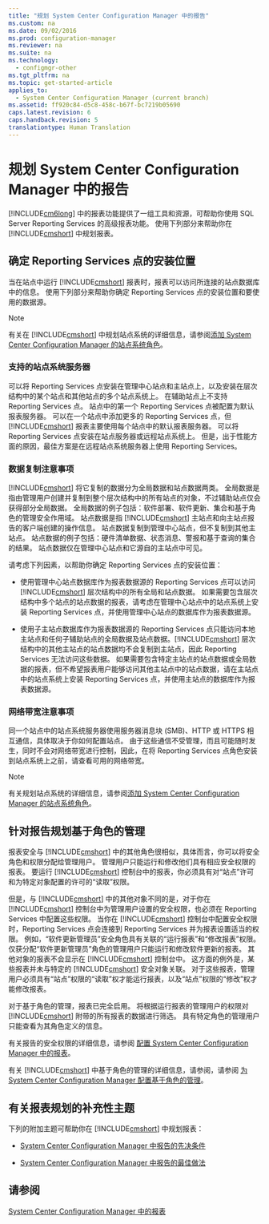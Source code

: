 ```yaml
---
title: "规划 System Center Configuration Manager 中的报告"
ms.custom: na
ms.date: 09/02/2016
ms.prod: configuration-manager
ms.reviewer: na
ms.suite: na
ms.technology: 
  - configmgr-other
ms.tgt_pltfrm: na
ms.topic: get-started-article
applies_to: 
  - System Center Configuration Manager (current branch)
ms.assetid: ff920c84-d5c8-458c-b67f-bc7219b05690
caps.latest.revision: 6
caps.handback.revision: 5
translationtype: Human Translation
---
```

# 规划 System Center Configuration Manager 中的报告
[!INCLUDE[cm6long](../LocTest/includes/cm6long_md.md)] 中的报表功能提供了一组工具和资源，可帮助你使用 SQL Server Reporting Services 的高级报表功能。 使用下列部分来帮助你在 [!INCLUDE[cmshort](../LocTest/includes/cmshort_md.md)] 中规划报表。  
  
##  <a name="BKMK_InstallReportingServicesPoint"></a> 确定 Reporting Services 点的安装位置  
 当在站点中运行 [!INCLUDE[cmshort](../LocTest/includes/cmshort_md.md)] 报表时，报表可以访问所连接的站点数据库中的信息。 使用下列部分来帮助你确定 Reporting Services 点的安装位置和要使用的数据源。  
  
> [!NOTE]  
>  有关在 [!INCLUDE[cmshort](../LocTest/includes/cmshort_md.md)] 中规划站点系统的详细信息，请参阅[添加 System Center Configuration Manager 的站点系统角色](../LocTest/Add-site-system-roles-for-System-Center-Configuration-Manager.md)。  
  
###  <a name="BKMK_SupportedSiteServers"></a> 支持的站点系统服务器  
 可以将 Reporting Services 点安装在管理中心站点和主站点上，以及安装在层次结构中的某个站点和其他站点的多个站点系统上。 在辅助站点上不支持 Reporting Services 点。 站点中的第一个 Reporting Services 点被配置为默认报表服务器。 可以在一个站点中添加更多的 Reporting Services 点，但 [!INCLUDE[cmshort](../LocTest/includes/cmshort_md.md)] 报表主要使用每个站点中的默认报表服务器。 可以将 Reporting Services 点安装在站点服务器或远程站点系统上。 但是，出于性能方面的原因，最佳方案是在远程站点系统服务器上使用 Reporting Services。  
  
###  <a name="BKMK_DataReplication"></a> 数据复制注意事项  
 [!INCLUDE[cmshort](../LocTest/includes/cmshort_md.md)] 将它复制的数据分为全局数据和站点数据两类。 全局数据是指由管理用户创建并复制到整个层次结构中的所有站点的对象，不过辅助站点仅会获得部分全局数据。 全局数据的例子包括：软件部署、软件更新、集合和基于角色的管理安全作用域。 站点数据是指 [!INCLUDE[cmshort](../LocTest/includes/cmshort_md.md)] 主站点和向主站点报告的客户端创建的操作信息。 站点数据复制到管理中心站点，但不复制到其他主站点。 站点数据的例子包括：硬件清单数据、状态消息、警报和基于查询的集合的结果。 站点数据仅在管理中心站点和它源自的主站点中可见。  
  
 请考虑下列因素，以帮助你确定 Reporting Services 点的安装位置：  
  
-   使用管理中心站点数据库作为报表数据源的 Reporting Services 点可以访问 [!INCLUDE[cmshort](../LocTest/includes/cmshort_md.md)] 层次结构中的所有全局和站点数据。 如果需要包含层次结构中多个站点的站点数据的报表，请考虑在管理中心站点中的站点系统上安装 Reporting Services 点，并使用管理中心站点的数据库作为报表数据源。  
  
-   使用子主站点数据库作为报表数据源的 Reporting Services 点只能访问本地主站点和任何子辅助站点的全局数据及站点数据。[!INCLUDE[cmshort](../LocTest/includes/cmshort_md.md)] 层次结构中的其他主站点的站点数据均不会复制到主站点，因此 Reporting Services 无法访问这些数据。 如果需要包含特定主站点的站点数据或全局数据的报表，但不希望报表用户能够访问其他主站点中的站点数据，请在主站点中的站点系统上安装 Reporting Services 点，并使用主站点的数据库作为报表数据源。  
  
###  <a name="BKMK_NetworkBandwidth"></a> 网络带宽注意事项  
 同一个站点中的站点系统服务器使用服务器消息块 \(SMB\)、HTTP 或 HTTPS 相互通信，具体取决于你如何配置站点。 由于这些通信不受管理，而且可能随时发生，同时不会对网络带宽进行控制，因此，在将 Reporting Services 点角色安装到站点系统上之前，请查看可用的网络带宽。  
  
> [!NOTE]  
>  有关规划站点系统的详细信息，请参阅[添加 System Center Configuration Manager 的站点系统角色](../LocTest/Add-site-system-roles-for-System-Center-Configuration-Manager.md)。  
  
##  <a name="BKMK_RoleBaseAdministration"></a> 针对报告规划基于角色的管理  
 报表安全与 [!INCLUDE[cmshort](../LocTest/includes/cmshort_md.md)] 中的其他角色很相似，具体而言，你可以将安全角色和权限分配给管理用户。 管理用户只能运行和修改他们具有相应安全权限的报表。 要运行 [!INCLUDE[cmshort](../LocTest/includes/cmshort_md.md)] 控制台中的报表，你必须具有对“站点”许可和为特定对象配置的许可的“读取”权限。  
  
 但是，与 [!INCLUDE[cmshort](../LocTest/includes/cmshort_md.md)] 中的其他对象不同的是，对于你在 [!INCLUDE[cmshort](../LocTest/includes/cmshort_md.md)] 控制台中为管理用户设置的安全权限，也必须在 Reporting Services 中配置这些权限。 当你在 [!INCLUDE[cmshort](../LocTest/includes/cmshort_md.md)] 控制台中配置安全权限时，Reporting Services 点会连接到 Reporting Services 并为报表设置适当的权限。 例如，“软件更新管理员”安全角色具有关联的“运行报表”和“修改报表”权限。 仅获分配“软件更新管理员”角色的管理用户只能运行和修改软件更新的报表。 其他对象的报表不会显示在 [!INCLUDE[cmshort](../LocTest/includes/cmshort_md.md)] 控制台中。 这方面的例外是，某些报表并未与特定的 [!INCLUDE[cmshort](../LocTest/includes/cmshort_md.md)] 安全对象关联。 对于这些报表，管理用户必须具有“站点”权限的“读取”权才能运行报表，以及“站点”权限的“修改”权才能修改报表。  
  
 对于基于角色的管理，报表已完全启用。 将根据运行报表的管理用户的权限对 [!INCLUDE[cmshort](../LocTest/includes/cmshort_md.md)] 附带的所有报表的数据进行筛选。 具有特定角色的管理用户只能查看为其角色定义的信息。  
  
 有关报告的安全权限的详细信息，请参阅 [配置 System Center Configuration Manager 中的报表](../LocTest/Configuring-reporting-in-System-Center-Configuration-Manager.md)。  
  
 有关 [!INCLUDE[cmshort](../LocTest/includes/cmshort_md.md)] 中基于角色的管理的详细信息，请参阅，请参阅 [为 System Center Configuration Manager 配置基于角色的管理](../LocTest/Configure-role-based-administration-for-System-Center-Configuration-Manager.md)。  
  
## 有关报表规划的补充性主题  
 下列的附加主题可帮助你在 [!INCLUDE[cmshort](../LocTest/includes/cmshort_md.md)] 中规划报表：  
  
-   [System Center Configuration Manager 中报告的先决条件](../LocTest/Prerequisites-for-reporting-in-System-Center-Configuration-Manager.md)  
  
-   [System Center Configuration Manager 中报告的最佳做法](../LocTest/Best-practices-for-reporting-in-System-Center-Configuration-Manager.md)  
  
## 请参阅  
 [System Center Configuration Manager 中的报表](../LocTest/Reporting-in-System-Center-Configuration-Manager.md)